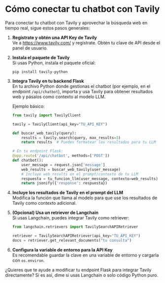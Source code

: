 # Cómo conectar tu chatbot con Tavily

Para conectar tu chatbot con Tavily y aprovechar la búsqueda web en tiempo real, sigue estos pasos generales:

1. **Regístrate y obtén una API Key de Tavily**  
   Ve a https://www.tavily.com/ y regístrate. Obtén tu clave de API desde el panel de usuario.

2. **Instala el paquete de Tavily**  
   Si usas Python, instala el paquete oficial:

   ```
   pip install tavily-python
   ```

3. **Integra Tavily en tu backend Flask**  
   En tu archivo Python donde gestionas el chatbot (por ejemplo, en el endpoint `/api/chatbot`), importa y usa Tavily para obtener resultados web y pásalos como contexto al modelo LLM.

   Ejemplo básico:

   ```python
   from tavily import TavilyClient

   tavily = TavilyClient(api_key="TU_API_KEY")

   def buscar_web_tavily(query):
       results = tavily.search(query, max_results=3)
       return results  # Puedes formatear los resultados para tu LLM

   # En tu endpoint Flask:
   @app.route('/api/chatbot', methods=['POST'])
   def chatbot():
       user_message = request.json['message']
       web_results = buscar_web_tavily(user_message)
       # Incluye web_results en el prompt/contexto de tu LLM
       respuesta = tu_funcion_llm(user_message, contexto=web_results)
       return jsonify({'response': respuesta})
   ```

4. **Incluye los resultados de Tavily en el prompt del LLM**  
   Modifica la función que llama al modelo para que use los resultados de Tavily como contexto adicional.

5. **(Opcional) Usa un retriever de Langchain**  
   Si usas Langchain, puedes integrar Tavily como retriever:

   ```python
   from langchain.retrievers import TavilySearchAPIRetriever

   retriever = TavilySearchAPIRetriever(api_key="TU_API_KEY")
   docs = retriever.get_relevant_documents("tu consulta")
   ```

6. **Configura la variable de entorno para la API Key**  
   Es recomendable guardar la clave en una variable de entorno y cargarla con `os.environ`.

¿Quieres que te ayude a modificar tu endpoint Flask para integrar Tavily directamente? Si es así, dime si usas Langchain o solo código Python puro.
